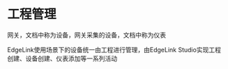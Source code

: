 # 工程管理　

网关，文档中称为设备，网关采集的设备，文档中称为仪表

EdgeLink使用场景下的设备统一由工程进行管理，由EdgeLink Studio实现工程创建、设备创建、仪表添加等一系列活动
